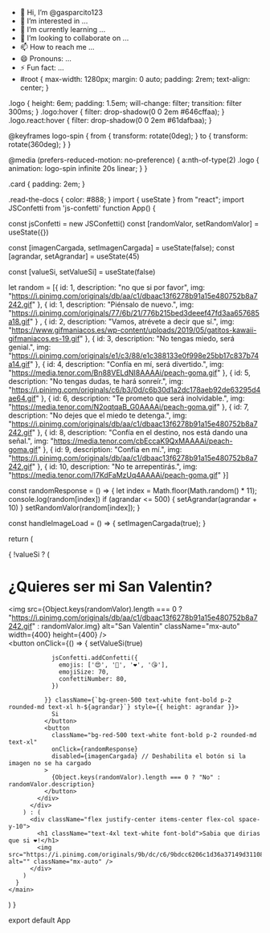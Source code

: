 - 👋 Hi, I’m @gasparcito123
- 👀 I’m interested in ...
- 🌱 I’m currently learning ...
- 💞️ I’m looking to collaborate on ...
- 📫 How to reach me ...
- 😄 Pronouns: ...
- ⚡ Fun fact: ...
- #root {
  max-width: 1280px;
  margin: 0 auto;
  padding: 2rem;
  text-align: center;
}

.logo {
  height: 6em;
  padding: 1.5em;
  will-change: filter;
  transition: filter 300ms;
}
.logo:hover {
  filter: drop-shadow(0 0 2em #646cffaa);
}
.logo.react:hover {
  filter: drop-shadow(0 0 2em #61dafbaa);
}

@keyframes logo-spin {
  from {
    transform: rotate(0deg);
  }
  to {
    transform: rotate(360deg);
  }
}

@media (prefers-reduced-motion: no-preference) {
  a:nth-of-type(2) .logo {
    animation: logo-spin infinite 20s linear;
  }
}

.card {
  padding: 2em;
}

.read-the-docs {
  color: #888;
}
import { useState } from "react";
import JSConfetti from 'js-confetti'
function App() {


  const jsConfetti = new JSConfetti()
  const [randomValor, setRandomValor] = useState({})

  const [imagenCargada, setImagenCargada] = useState(false);
  const [agrandar, setAgrandar] = useState(45)


  const [valueSi, setValueSi] = useState(false)

  let random = [{
    id: 1,
    description: "no que si por favor",
    img: "https://i.pinimg.com/originals/db/aa/c1/dbaac13f6278b91a15e480752b8a7242.gif"
  },
  {
    id: 1,
    description: "Piénsalo de nuevo.",
    img: "https://i.pinimg.com/originals/77/6b/21/776b215bed3deeef47fd3aa657685a18.gif"
  }
    ,
  {
    id: 2,
    description: "Vamos, atrévete a decir que sí.",
    img: "https://www.gifmaniacos.es/wp-content/uploads/2019/05/gatitos-kawaii-gifmaniacos.es-19.gif"
  },
  {
    id: 3,
    description: "No tengas miedo, será genial.",
    img: "https://i.pinimg.com/originals/e1/c3/88/e1c388133e0f998e25bb17c837b74a14.gif"
  },
  {
    id: 4,
    description: "Confía en mí, será divertido.",
    img: "https://media.tenor.com/Bn88VELdNI8AAAAi/peach-goma.gif"
  },
  {
    id: 5,
    description: "No tengas dudas, te hará sonreír.",
    img: "https://i.pinimg.com/originals/c6/b3/0d/c6b30d1a2dc178aeb92de63295d4ae64.gif"
  },
  {
    id: 6,
    description: "Te prometo que será inolvidable.",
    img: "https://media.tenor.com/N2oqtqaB_G0AAAAi/peach-goma.gif"
  },
  {
    id: 7,
    description: "No dejes que el miedo te detenga.",
    img: "https://i.pinimg.com/originals/db/aa/c1/dbaac13f6278b91a15e480752b8a7242.gif"
  },
  {
    id: 8,
    description: "Confía en el destino, nos está dando una señal.",
    img: "https://media.tenor.com/cbEccaK9QxMAAAAi/peach-goma.gif"
  },
  {
    id: 9,
    description: "Confía en mí.",
    img: "https://i.pinimg.com/originals/db/aa/c1/dbaac13f6278b91a15e480752b8a7242.gif"
  },
  {
    id: 10,
    description: "No te arrepentirás.",
    img: "https://media.tenor.com/I7KdFaMzUq4AAAAi/peach-goma.gif"
  }]

  const randomResponse = () => {
    let index = Math.floor(Math.random() * 11);
    console.log(random[index])
    if (agrandar <= 500) {
      setAgrandar(agrandar + 10)
    }
    setRandomValor(random[index]);
  }


  const handleImageLoad = () => {
    setImagenCargada(true);
  }


  return (
    <main id="canvas" className="fondo w-screen h-screen bg-no-repeat bg-cover flex items-center justify-center bg-center ">
      {
        !valueSi ? (
          <div className="p-5">
            <h1 className="text-white font-bold text-5xl text-center">¿Quieres ser mi San Valentin?</h1>
            <img src={Object.keys(randomValor).length === 0 ?
              "https://i.pinimg.com/originals/db/aa/c1/dbaac13f6278b91a15e480752b8a7242.gif" : randomValor.img} alt="San Valentin" className="mx-auto" width={400} height={400} />
            <div className="grid grid-cols-1 md:grid-cols-2 mt-10 gap-5 items-center">
              <button onClick={() => {
                setValueSi(true)

                jsConfetti.addConfetti({
                  emojis: ['😍', '🥰', '❤️', '😘'],
                  emojiSize: 70,
                  confettiNumber: 80,
                })

              }} className={`bg-green-500 text-white font-bold p-2 rounded-md text-xl h-${agrandar}`} style={{ height: agrandar }}>
                Si
              </button>
              <button
                className="bg-red-500 text-white font-bold p-2 rounded-md text-xl"
                onClick={randomResponse}
                disabled={imagenCargada} // Deshabilita el botón si la imagen no se ha cargado
              >
                {Object.keys(randomValor).length === 0 ? "No" : randomValor.description}
              </button>
            </div>
          </div>
        ) : (
          <div className="flex justify-center items-center flex-col space-y-10">
            <h1 className="text-4xl text-white font-bold">Sabia que dirias que si ❤️!</h1>
            <img src="https://i.pinimg.com/originals/9b/dc/c6/9bdcc6206c1d36a37149d31108c6bb41.gif" alt="" className="mx-auto" />
          </div>
        )
      }
    </main>
  )
}

export default App

<!---
gasparcito123/gasparcito123 is a ✨ special ✨ repository because its `README.md` (this file) appears on your GitHub profile.
You can click the Preview link to take a look at your changes.
--->
